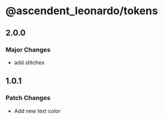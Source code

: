 # @ascendent_leonardo/tokens

## 2.0.0

### Major Changes

- add stitches

## 1.0.1

### Patch Changes

- Add new text color

